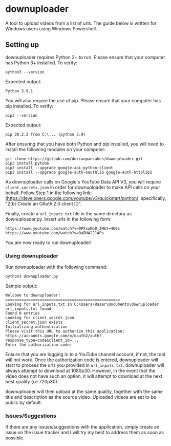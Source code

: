 # downuploader

A tool to upload videos from a list of urls.
The guide below is written for Windows users using Windows Powershell.

## Setting up
downuploader requires Python 3+ to run. Please ensure that your computer has Python 3+ installed.
To verify:
```
python3 --version
```
Expected output:
```
Python 3.9.1
```
You will also require the use of pip. Please ensure that your computer has pip installed.
To verify:
```
pip3 --version
```
Expected output:
```
pip 20.2.3 from C:\... (python 3.9)
```
After ensuring that you have both Python and pip installed, you will need to install the following modules on your computer:
```
git clone https://github.com/durianpancakes/downuploader.git
pip3 install pytube
pip3 install --upgrade google-api-python-client
pip3 install --upgrade google-auth-oauthlib google-auth-httplib2
```
As downuploader calls on Google's YouTube Data API V3, you will require `client_secrets.json` in order for downuploader to make API calls on your behalf. Follow Step 1 in the following link: (https://developers.google.com/youtube/v3/quickstart/python), specifically, "2(b) Create an OAuth 2.0 client ID".

Finally, create a `url_inputs.txt` file in the same directory as downuploader.py. Insert urls in the following form:
```
https://www.youtube.com/watch?v=0PFxuMo0_JM&t=460s
https://www.youtube.com/watch?v=0aDHA2J1APs
```
You are now ready to run downuploader! 

### Using downuploader
Run downuploader with the following command:
```
python3 downuploader.py
```
Sample output:
```
Welcome to downuploader!
==================================================
Looking for url_inputs.txt in C:\Users\Razer\Documents\downuploader
url_inputs.txt found
Found 0 entries
Looking for client_secret.json
client_secret.json exists
Initializing authentication
Please visit this URL to authorize this application: https://accounts.google.com/o/oauth2/auth?response_type=code&client_id=...
Enter the authorization code:
```
Ensure that you are logging in to a YouTube channel account, if not, the tool will not work. 
Once the authorization code is entered, downuploader will start to process the urls you provided in `url_inputs.txt`. 
downuploader will always attempt to download at 1080p30. However, in the event that the video does not have such an option, it will attempt to download at the next best quality (i.e 720p30). 

downuploader will then upload at the same quality, together with the same title and description as the source video. Uploaded videos are set to be public by default.

### Issues/Suggestions
If there are any issues/suggestions with the application, simply create an issue on the issue tracker and I will try my best to address them as soon as possible.


